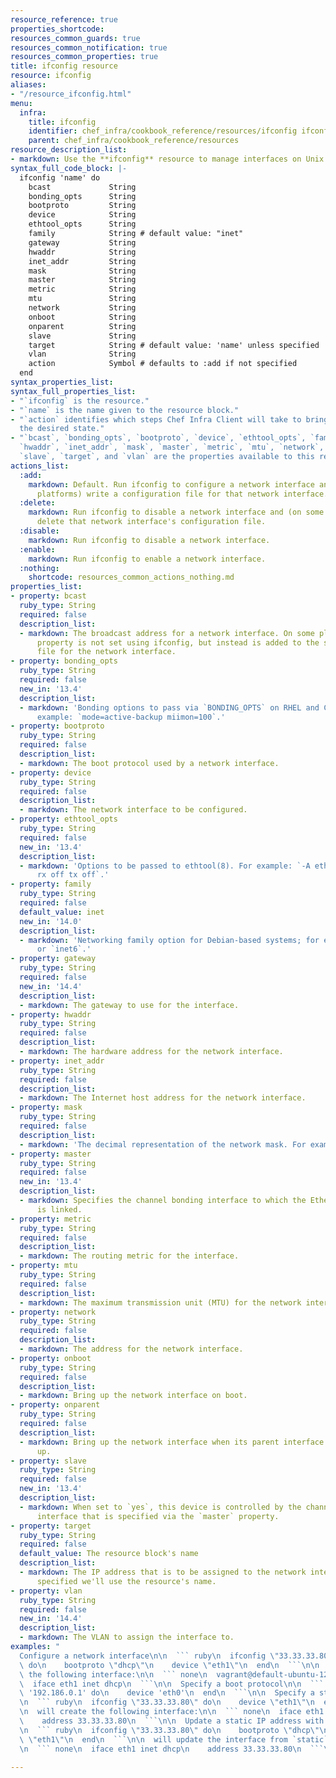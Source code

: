 ```yaml
---
resource_reference: true
properties_shortcode: 
resources_common_guards: true
resources_common_notification: true
resources_common_properties: true
title: ifconfig resource
resource: ifconfig
aliases:
- "/resource_ifconfig.html"
menu:
  infra:
    title: ifconfig
    identifier: chef_infra/cookbook_reference/resources/ifconfig ifconfig
    parent: chef_infra/cookbook_reference/resources
resource_description_list:
- markdown: Use the **ifconfig** resource to manage interfaces on Unix and Linux systems.
syntax_full_code_block: |-
  ifconfig 'name' do
    bcast             String
    bonding_opts      String
    bootproto         String
    device            String
    ethtool_opts      String
    family            String # default value: "inet"
    gateway           String
    hwaddr            String
    inet_addr         String
    mask              String
    master            String
    metric            String
    mtu               String
    network           String
    onboot            String
    onparent          String
    slave             String
    target            String # default value: 'name' unless specified
    vlan              String
    action            Symbol # defaults to :add if not specified
  end
syntax_properties_list: 
syntax_full_properties_list:
- "`ifconfig` is the resource."
- "`name` is the name given to the resource block."
- "`action` identifies which steps Chef Infra Client will take to bring the node into
  the desired state."
- "`bcast`, `bonding_opts`, `bootproto`, `device`, `ethtool_opts`, `family`, `gateway`,
  `hwaddr`, `inet_addr`, `mask`, `master`, `metric`, `mtu`, `network`, `onboot`, `onparent`,
  `slave`, `target`, and `vlan` are the properties available to this resource."
actions_list:
  :add:
    markdown: Default. Run ifconfig to configure a network interface and (on some
      platforms) write a configuration file for that network interface.
  :delete:
    markdown: Run ifconfig to disable a network interface and (on some platforms)
      delete that network interface's configuration file.
  :disable:
    markdown: Run ifconfig to disable a network interface.
  :enable:
    markdown: Run ifconfig to enable a network interface.
  :nothing:
    shortcode: resources_common_actions_nothing.md
properties_list:
- property: bcast
  ruby_type: String
  required: false
  description_list:
  - markdown: The broadcast address for a network interface. On some platforms this
      property is not set using ifconfig, but instead is added to the startup configuration
      file for the network interface.
- property: bonding_opts
  ruby_type: String
  required: false
  new_in: '13.4'
  description_list:
  - markdown: 'Bonding options to pass via `BONDING_OPTS` on RHEL and CentOS. For
      example: `mode=active-backup miimon=100`.'
- property: bootproto
  ruby_type: String
  required: false
  description_list:
  - markdown: The boot protocol used by a network interface.
- property: device
  ruby_type: String
  required: false
  description_list:
  - markdown: The network interface to be configured.
- property: ethtool_opts
  ruby_type: String
  required: false
  new_in: '13.4'
  description_list:
  - markdown: 'Options to be passed to ethtool(8). For example: `-A eth0 autoneg off
      rx off tx off`.'
- property: family
  ruby_type: String
  required: false
  default_value: inet
  new_in: '14.0'
  description_list:
  - markdown: 'Networking family option for Debian-based systems; for example: `inet`
      or `inet6`.'
- property: gateway
  ruby_type: String
  required: false
  new_in: '14.4'
  description_list:
  - markdown: The gateway to use for the interface.
- property: hwaddr
  ruby_type: String
  required: false
  description_list:
  - markdown: The hardware address for the network interface.
- property: inet_addr
  ruby_type: String
  required: false
  description_list:
  - markdown: The Internet host address for the network interface.
- property: mask
  ruby_type: String
  required: false
  description_list:
  - markdown: 'The decimal representation of the network mask. For example: `255.255.255.0`.'
- property: master
  ruby_type: String
  required: false
  new_in: '13.4'
  description_list:
  - markdown: Specifies the channel bonding interface to which the Ethernet interface
      is linked.
- property: metric
  ruby_type: String
  required: false
  description_list:
  - markdown: The routing metric for the interface.
- property: mtu
  ruby_type: String
  required: false
  description_list:
  - markdown: The maximum transmission unit (MTU) for the network interface.
- property: network
  ruby_type: String
  required: false
  description_list:
  - markdown: The address for the network interface.
- property: onboot
  ruby_type: String
  required: false
  description_list:
  - markdown: Bring up the network interface on boot.
- property: onparent
  ruby_type: String
  required: false
  description_list:
  - markdown: Bring up the network interface when its parent interface is brought
      up.
- property: slave
  ruby_type: String
  required: false
  new_in: '13.4'
  description_list:
  - markdown: When set to `yes`, this device is controlled by the channel bonding
      interface that is specified via the `master` property.
- property: target
  ruby_type: String
  required: false
  default_value: The resource block's name
  description_list:
  - markdown: The IP address that is to be assigned to the network interface. If not
      specified we'll use the resource's name.
- property: vlan
  ruby_type: String
  required: false
  new_in: '14.4'
  description_list:
  - markdown: The VLAN to assign the interface to.
examples: "
  Configure a network interface\n\n  ``` ruby\n  ifconfig \"33.33.33.80\"\
  \ do\n    bootproto \"dhcp\"\n    device \"eth1\"\n  end\n  ```\n\n  will create\
  \ the following interface:\n\n  ``` none\n  vagrant@default-ubuntu-1204:~cat /etc/network/interfaces.d/ifcfg-eth1\n\
  \  iface eth1 inet dhcp\n  ```\n\n  Specify a boot protocol\n\n  ``` ruby\n  ifconfig\
  \ '192.186.0.1' do\n    device 'eth0'\n  end\n  ```\n\n  Specify a static IP address\n\
  \n  ``` ruby\n  ifconfig \"33.33.33.80\" do\n    device \"eth1\"\n  end\n  ```\n\
  \n  will create the following interface:\n\n  ``` none\n  iface eth1 inet static\n\
  \    address 33.33.33.80\n  ```\n\n  Update a static IP address with a boot protocol\n\
  \n  ``` ruby\n  ifconfig \"33.33.33.80\" do\n    bootproto \"dhcp\"\n    device\
  \ \"eth1\"\n  end\n  ```\n\n  will update the interface from `static` to `dhcp`:\n\
  \n  ``` none\n  iface eth1 inet dhcp\n    address 33.33.33.80\n  ```\n"

---
```

